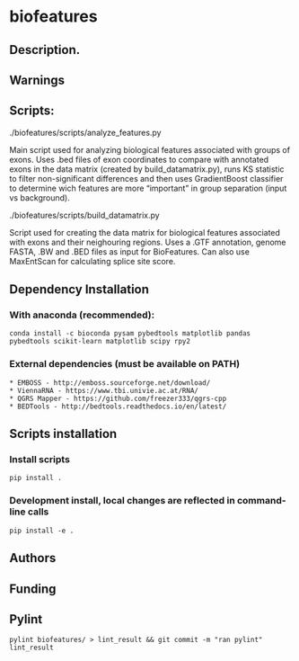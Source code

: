 ﻿# biofeatures

## Description.


## Warnings


## Scripts:

./biofeatures/scripts/analyze_features.py



Main script used for analyzing biological features associated with groups of exons. Uses .bed files of exon coordinates to compare with annotated exons in the data matrix (created by build_datamatrix.py), runs KS statistic to filter non-significant differences and then uses GradientBoost classifier to determine wich features are more “important” in group separation (input vs background).

./biofeatures/scripts/build_datamatrix.py

Script used for creating the data matrix for biological features associated with exons and their neighouring regions. Uses a .GTF annotation, genome FASTA, .BW and .BED files as input for BioFeatures. Can also use MaxEntScan for calculating splice site score.

## Dependency Installation

### With anaconda (recommended):

    conda install -c bioconda pysam pybedtools matplotlib pandas pybedtools scikit-learn matplotlib scipy rpy2
    
### External dependencies (must be available on PATH)
    
    * EMBOSS - http://emboss.sourceforge.net/download/
    * ViennaRNA - https://www.tbi.univie.ac.at/RNA/
    * QGRS Mapper - https://github.com/freezer333/qgrs-cpp
    * BEDTools - http://bedtools.readthedocs.io/en/latest/

## Scripts installation

### Install scripts
    pip install .

### Development install, local changes are reflected in command-line calls

    pip install -e .


## Authors


## Funding


## Pylint

    pylint biofeatures/ > lint_result && git commit -m "ran pylint" lint_result
